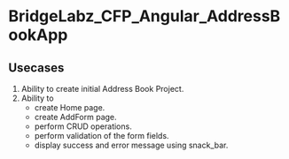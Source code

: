 # BridgeLabz_CFP_Angular_AddressBookApp

## Usecases
1. Ability to create initial Address Book Project.
2. Ability to 
    - create Home page.
    - create AddForm page.
    - perform CRUD operations.
    - perform validation of the form fields.
    - display success and error message using snack_bar.
   
